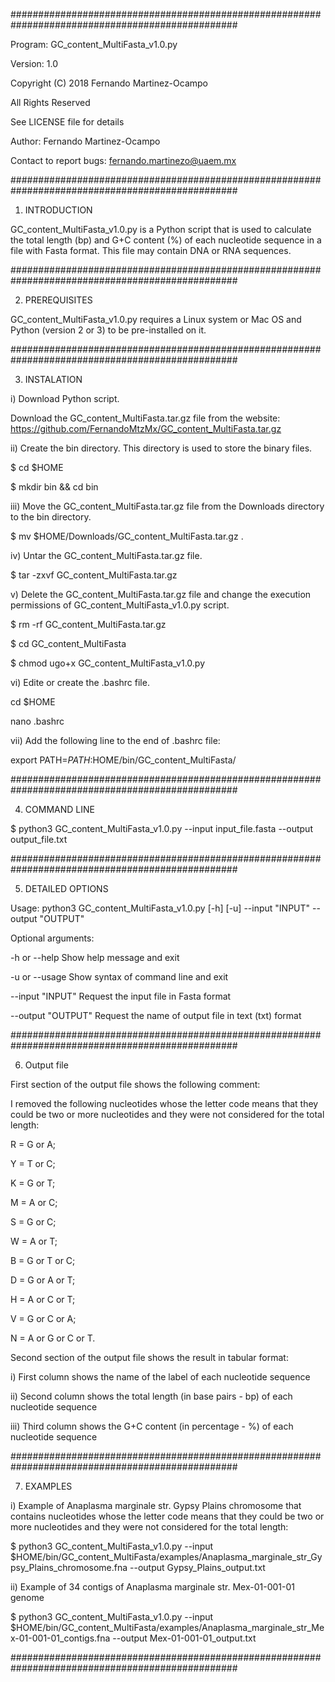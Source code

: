#################################################################################################

Program: GC_content_MultiFasta_v1.0.py

Version: 1.0

Copyright (C) 2018 Fernando Martinez-Ocampo

All Rights Reserved

See LICENSE file for details

Author: Fernando Martinez-Ocampo

Contact to report bugs: fernando.martinezo@uaem.mx

#################################################################################################

1. INTRODUCTION

GC_content_MultiFasta_v1.0.py is a Python script that is used to calculate the total length (bp) and G+C content (%) of each nucleotide sequence in a file with Fasta format. This file may contain DNA or RNA sequences.

#################################################################################################

2. PREREQUISITES

GC_content_MultiFasta_v1.0.py requires a Linux system or Mac OS and Python (version 2 or 3) to be pre-installed on it.

#################################################################################################

3. INSTALATION

i) Download Python script.

Download the GC_content_MultiFasta.tar.gz file from the website: https://github.com/FernandoMtzMx/GC_content_MultiFasta.tar.gz



ii) Create the bin directory. This directory is used to store the binary files.

$ cd $HOME

$ mkdir bin && cd bin



iii) Move the GC_content_MultiFasta.tar.gz file from the Downloads directory to the bin directory.

$ mv $HOME/Downloads/GC_content_MultiFasta.tar.gz .



iv) Untar the GC_content_MultiFasta.tar.gz file.

$ tar -zxvf GC_content_MultiFasta.tar.gz



v) Delete the GC_content_MultiFasta.tar.gz file and change the execution permissions of GC_content_MultiFasta_v1.0.py script.

$ rm -rf GC_content_MultiFasta.tar.gz

$ cd GC_content_MultiFasta

$ chmod ugo+x GC_content_MultiFasta_v1.0.py



vi) Edite or create the .bashrc file.

cd $HOME

nano .bashrc



vii) Add the following line to the end of .bashrc file:

export PATH=$PATH:$HOME/bin/GC_content_MultiFasta/

#################################################################################################

4. COMMAND LINE

$ python3 GC_content_MultiFasta_v1.0.py --input input_file.fasta --output output_file.txt

#################################################################################################

5. DETAILED OPTIONS

Usage: python3 GC_content_MultiFasta_v1.0.py [-h] [-u] --input "INPUT" --output "OUTPUT"



Optional arguments:

-h or --help       	Show help message and exit

-u or --usage      	Show syntax of command line and exit

--input "INPUT"    	Request the input file in Fasta format

--output "OUTPUT"  	Request the name of output file in text (txt) format

#################################################################################################

6. Output file


First section of the output file shows the following comment:

I removed the following nucleotides whose the letter code means that they could be two or more nucleotides and they were not considered for the total length:

R = G or A;

Y = T or C;

K = G or T;

M = A or C;

S = G or C;

W = A or T;

B = G or T or C;

D = G or A or T;

H = A or C or T;

V = G or C or A;

N = A or G or C or T.



Second section of the output file shows the result in tabular format:

i) First column shows the name of the label of each nucleotide sequence

ii) Second column shows the total length (in base pairs - bp) of each nucleotide sequence

iii) Third column shows the G+C content (in percentage - %) of each nucleotide sequence

#################################################################################################

7. EXAMPLES

i) Example of Anaplasma marginale str. Gypsy Plains chromosome that contains nucleotides whose the letter code means that they could be two or more nucleotides and they were not considered for the total length:

$ python3 GC_content_MultiFasta_v1.0.py --input $HOME/bin/GC_content_MultiFasta/examples/Anaplasma_marginale_str_Gypsy_Plains_chromosome.fna --output Gypsy_Plains_output.txt



ii) Example of 34 contigs of Anaplasma marginale str. Mex-01-001-01 genome

$ python3 GC_content_MultiFasta_v1.0.py --input $HOME/bin/GC_content_MultiFasta/examples/Anaplasma_marginale_str_Mex-01-001-01_contigs.fna --output Mex-01-001-01_output.txt

#################################################################################################
